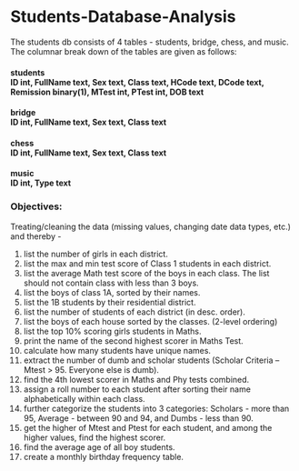# Students-Database-Analysis
The students db consists of 4 tables - students, bridge, chess, and music. The columnar break down of the tables are given as follows:

#### students<br>ID int, FullName text, Sex text, Class text, HCode text, DCode text, Remission binary(1), MTest int, PTest int, DOB text

#### bridge<br>ID int, FullName text, Sex text, Class text

#### chess<br>ID int, FullName text, Sex text, Class text

#### music<br>ID int, Type text

### Objectives:<br>
Treating/cleaning the data (missing values, changing date data types, etc.) and thereby -
1. list the number of girls in each district.
2. list the max and min test score of Class 1 students in each district.
3. list the average Math test score of the boys in each class. The list should not contain class with less than 3 boys.
4. list the boys of class 1A, sorted by their names.
5. list the 1B students by their residential district.
6. list the number of students of each district (in desc. order).
7. list the boys of each house sorted by the classes. (2-level ordering)
8. list the top 10% scoring girls students in Maths.
9. print the name of the second highest scorer in Maths Test.
10. calculate how many students have unique names.
11. extract the number of dumb and scholar students (Scholar Criteria – Mtest > 95. Everyone else is dumb).
12. find the 4th lowest scorer in Maths and Phy tests combined.
13. assign a roll number to each student after sorting their name alphabetically within each class.
14. further categorize the students into 3 categories: Scholars - more than 95, Average - between 90 and 94, and Dumbs - less than 90.
15. get the higher of Mtest and Ptest for each student, and among the higher values, find the highest scorer.
16. find the average age of all boy students.
17. create a monthly birthday frequency table.
